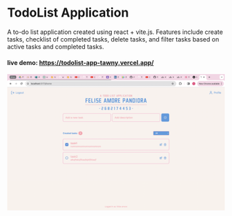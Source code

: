 # TodoList Application
A to-do list application created using react + vite.js. Features include create tasks, checklist of completed tasks, delete tasks, and filter tasks based on active tasks and completed tasks.

#### live demo: https://todolist-app-tawny.vercel.app/ 

![dashboard](img/Dashboard.png)

